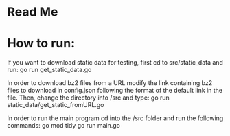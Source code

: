 # Read Me

# How to run:
If you want to download static data for testing, first cd to src/static_data and run:
go run get_static_data.go

In order to download bz2 files from a URL modify the link containing bz2 files to download in config.json following the format of the default link in the file. Then, change the directory into /src and type:
go run static_data/get_static_fromURL.go

In order to run the main program cd into the /src folder and run the following commands:
go mod tidy
go run main.go
